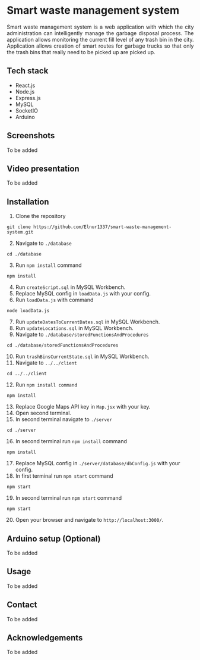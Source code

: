# Smart waste management system
<p align="justify">
Smart waste management system is a web application with which the city administration can intelligently manage the garbage disposal process. The application allows monitoring the current fill level of any trash bin in the city. Application allows creation of smart routes for garbage trucks so that only the trash bins that really need to be picked up are picked up.
</p>

## Tech stack
- React.js
- Node.js
- Express.js
- MySQL
- SocketIO
- Arduino

## Screenshots
To be added

## Video presentation
To be added

## Installation
1. Clone the repository
```
git clone https://github.com/Elnur1337/smart-waste-management-system.git
```
2. Navigate to `./database`
```
cd ./database
```
3. Run `npm install` command
```
npm install
```
4. Run `createScript.sql` in MySQL Workbench.
5. Replace MySQL config in `loadData.js` with your config.
6. Run `loadData.js` with command
```
node loadData.js
```
7. Run `updateDatesToCurrentDates.sql` in MySQL Workbench.
8. Run `updateLocations.sql` in MySQL Workbench.
9. Navigate to `./database/storedFunctionsAndProcedures`
```
cd ./database/storedFunctionsAndProcedures
```
10. Run `trashBinsCurrentState.sql` in MySQL Workbench.
11. Navigate to `../../client`
```
cd ../../client
```
12. Run `npm install command`
```
npm install
```
13. Replace Google Maps API key in `Map.jsx` with your key.
14. Open second terminal.
15. In second terminal navigate to `./server`
```
cd ./server
```
16. In second terminal run `npm install` command
```
npm install
```
17. Replace MySQL config in `./server/database/dbConfig.js` with your config.
18. In first terminal run `npm start` command
```
npm start
```
19. In second terminal run `npm start` command
```
npm start
```
20. Open your browser and navigate to `http://localhost:3000/`.

## Arduino setup (Optional)
To be added

## Usage
To be added

## Contact
To be added

## Acknowledgements
To be added